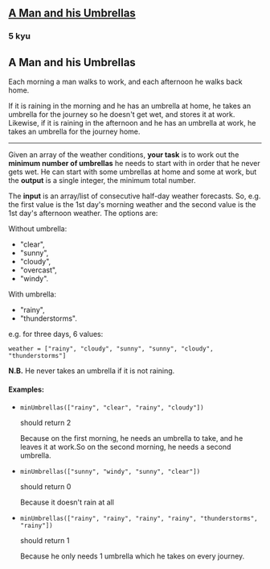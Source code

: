 <h2><a href=https://www.codewars.com/kata/58298e19c983caf4ba000c8d/train/javascript target="_blank">A Man and his Umbrellas</a></h2><h3>5 kyu</h3><h2 id="a-man-and-his-umbrellas">A Man and his Umbrellas</h2><p>Each morning a man walks to work, and each afternoon he walks back home.</p><p>If it is raining in the morning and he has an umbrella at home, he takes an umbrella for the journey so he doesn't get wet, and stores it at work. Likewise, if it is raining in the afternoon and he has an umbrella at work, he takes an umbrella for the journey home.</p><hr><p>Given an array of the weather conditions, <strong>your task</strong> is to work out the <strong>minimum number of umbrellas</strong> he needs to start with in order that he never gets wet. He can start with some umbrellas at home and some at work, but the <strong>output</strong> is a single integer, the minimum total number.</p><p>The <strong>input</strong> is an array/list of consecutive half-day weather forecasts. So, e.g. the first value is the 1st day's morning weather and the second value is the 1st day's afternoon weather. The options are:</p><p>Without umbrella:</p><ul><li>"clear",</li><li>"sunny",</li><li>"cloudy",</li><li>"overcast",</li><li>"windy".</li></ul><p>With umbrella:</p><ul><li>"rainy",</li><li>"thunderstorms".</li></ul><p>e.g. for three days, 6 values:</p><pre><code>weather = ["rainy", "cloudy", "sunny", "sunny", "cloudy", "thunderstorms"]</code></pre><p><strong>N.B.</strong> He never takes an umbrella if it is not raining.</p><h4 id="examples">Examples:</h4><ul><li><pre><code>minUmbrellas(["rainy", "clear", "rainy", "cloudy"])</code></pre><p>should return 2</p><p>Because on the first morning, he needs an umbrella to take, and he leaves it at work.So on the second morning, he needs a second umbrella.</p></li><li><pre><code>minUmbrellas(["sunny", "windy", "sunny", "clear"])</code></pre><p>should return 0</p><p>Because it doesn't rain at all</p></li><li><pre><code>minUmbrellas(["rainy", "rainy", "rainy", "rainy", "thunderstorms", "rainy"])</code></pre><p>should return 1</p><p>Because he only needs 1 umbrella which he takes on every journey.</p></li></ul>